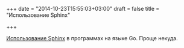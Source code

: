 +++
date = "2014-10-23T15:55:03+03:00"
draft = false
title = "Использование Sphinx"

+++

<p><a href="http://sphinxish.blogspot.com/2014/05/go-use-sphinx-with-go.html">Использование&nbsp;Sphinx</a> в программах на языке Go. Проще некуда.</p>

